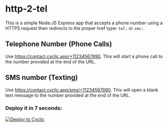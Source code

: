 # http-2-tel

This is a simple Node.JS Express app that accepts a phone number using a HTTPS request then redirects to the proper href type: `tel:` or `sms:`.

## Telephone Number (Phone Calls)
Use https://contact.cyclic.app/+11234567890. This will start a phone call to the number provided at the end of the URL.

## SMS number (Texting)
Use https://contact.cyclic.app/sms/+11234567890. This will open a blank text message to the number provided at the end of the URL.

### Deploy it in 7 seconds: 

[![Deploy to Cyclic](https://deploy.cyclic.app/button.svg)](https://deploy.cyclic.app/)

